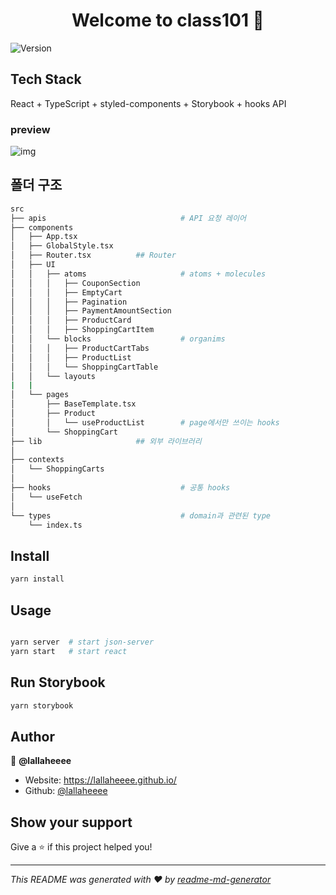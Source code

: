 <h1 align="center">Welcome to class101 👋</h1>
<p>
  <img alt="Version" src="https://img.shields.io/badge/version-0.1.0-blue.svg?cacheSeconds=2592000" />
</p>

## Tech Stack

React + TypeScript + styled-components + Storybook + hooks API

### preview

![img](./docs/preview.gif)

## 폴더 구조

```sh
src
├── apis							  # API 요청 레이어
├── components
│   ├── App.tsx
│   ├── GlobalStyle.tsx
│   ├── Router.tsx          ## Router
│   ├── UI
│   │   ├── atoms					  # atoms + molecules
│   │   │   ├── CouponSection
│   │   │   ├── EmptyCart
│   │   │   ├── Pagination
│   │   │   ├── PaymentAmountSection
│   │   │   ├── ProductCard
│   │   │   ├── ShoppingCartItem
│   │   └── blocks					  # organims
│   │   │   ├── ProductCartTabs
│   │   │   ├── ProductList
│   │   │   └── ShoppingCartTable
│   │   └── layouts
|   |
│   └── pages
│       ├── BaseTemplate.tsx
│       ├── Product
│       │   └── useProductList		  # page에서만 쓰이는 hooks
│       └── ShoppingCart
├── lib                     ## 외부 라이브러리
│ 
├── contexts
│   └── ShoppingCarts
│ 
├── hooks							  # 공통 hooks
│   └── useFetch
│ 
└── types							  # domain과 관련된 type
    └── index.ts
```

## Install

```sh
yarn install
```

## Usage

```sh

yarn server  # start json-server
yarn start   # start react
```

## Run Storybook

```sh
yarn storybook
```

## Author

👤 **@lallaheeee**

-   Website: https://lallaheeee.github.io/
-   Github: [@lallaheeee](https://github.com/lallaheeee)

## Show your support

Give a ⭐️ if this project helped you!

---

_This README was generated with ❤️ by [readme-md-generator](https://github.com/kefranabg/readme-md-generator)_
